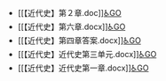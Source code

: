 - [[【近代史】第２章.doc]][♿GO](./【近代史】第２章.doc.md)
- [[【近代史】第六章.docx]][♿GO](./【近代史】第六章.docx.md)
- [[【近代史】第四章答案.docx]][♿GO](./【近代史】第四章答案.docx.md)
- [[【近代史】近代史第三单元.docx]][♿GO](./【近代史】近代史第三单元.docx.md)
- [[【近代史】近代史第一章.docx]][♿GO](./【近代史】近代史第一章.docx.md)
